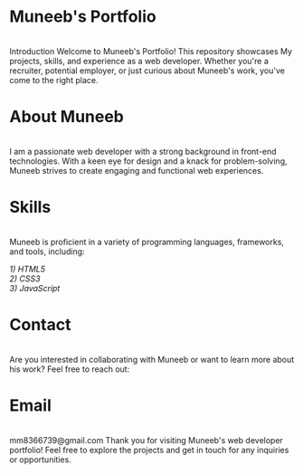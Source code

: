 
<h1>Muneeb's Portfolio</h1><br>
Introduction
Welcome to Muneeb's Portfolio! This repository showcases My projects, skills, and experience as a web developer. Whether you're a recruiter, potential employer, or just curious about Muneeb's work, you've come to the right place.

<h1>About Muneeb</h1><br>
I am a passionate web developer with a strong background in front-end technologies. With a keen eye for design and a knack for problem-solving, Muneeb strives to create engaging and functional web experiences.

<h1>Skills</h1><br>
Muneeb is proficient in a variety of programming languages, frameworks, and tools, including:

<i>1) HTML5</i><br>
<i>2) CSS3</i><br>
<i>3) JavaScript</i>

<h1>Contact</h1><br>
Are you interested in collaborating with Muneeb or want to learn more about his work? Feel free to reach out:

<h1>Email</h1><br>
mm8366739@gmail.com
Thank you for visiting Muneeb's web developer portfolio! Feel free to explore the projects and get in touch for any inquiries or opportunities.
